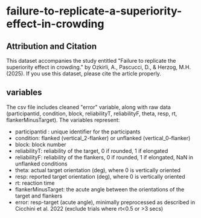 # failure-to-replicate-a-superiority-effect-in-crowding


## Attribution and Citation
This dataset accompanies the study entitled "Failure to replicate the superiority effect in crowding." by Ozkirli, A., Pascucci, D., & Herzog, M.H. (2025). 
If you use this dataset, please cite the article properly.

## variables
The csv file includes cleaned "error" variable, along with raw data (participantid, condition, block, reliabilityT, reliabilityF, theta, resp, rt, flankerMinusTarget). The variables represent:
- participantid : unique identifier for the participants
- condition: flanked (vertical_2-flanker) or unflanked (vertical_0-flanker)
- block: block number
- reliabilityT: reliability of the target, 0 if rounded, 1 if elongated
- reliabilityF: reliability of the flankers, 0 if rounded, 1 if elongated, NaN in unflanked conditions
- theta: actual target orientation (deg), where 0 is vertically oriented
- resp: reported target orientation (deg), where 0 is vertically oriented
- rt: reaction time
- flankerMinusTarget: the acute angle between the orientations of the target and flankers 
- error: resp-target (acute angle), minimally preprocessed as described in Cicchini et al. 2022 (exclude trials where rt<0.5 or >3 secs)
